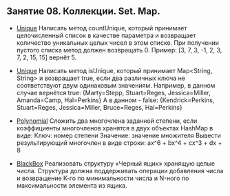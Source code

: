 ## Занятие 08. Коллекции. Set. Map.

* [Unique](https://github.com/alexkur80/PVTCourse2020/blob/master/src/com/myproject/lection11/Unique.java) Написать метод countUnique, который принимает целочисленный список в качестве параметра и возвращает количество уникальных целых чисел в этом списке.
При получении пустого списка метод должен возвращать 0.
Пример: [3, 7, 3, -1, 2, 3, 7, 2, 15, 15] вернёт 5.

* [Unique](https://github.com/alexkur80/PVTCourse2020/blob/master/src/com/myproject/lection11/Unique.java) Написать метод isUnique, который принимает Map<String, String> и возвращает true,
если два различных ключа не соответствуют двум одинаковым значениям.
Например, в данном случае вернётся true:  {Marty=Stepp, Stuart=Reges, Jessica=Miller, Amanda=Camp, Hal=Perkins}
А в данном - false: {Kendrick=Perkins, Stuart=Reges, Jessica=Miller, Bruce=Reges, Hal=Perkins} 

* [Polynomial](https://github.com/alexkur80/PVTCourse2020/blob/master/src/com/myproject/lection11/Polynomial.java) Сложить два многочлена заданной степени, если коэффициенты многочленов хранятся в двух объектах HashMap в виде:
Ключ: номер степени
Значение: значение множителя
Вывести результирующий многочлен в виде строки: ax^6 + bx^4 + cx^3 + dx + 8

* [BlackBox](https://github.com/alexkur80/PVTCourse2020/blob/master/src/com/myproject/lection11/BlackBox.java) Реализовать структуру «Черный ящик» хранящую целые числа. Структура должна поддерживать операции добавления числа и возвращение К-го по минимальности числа и N-ного по максимальности элемента из ящика.